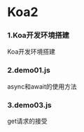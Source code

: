 # Koa2

### 1.Koa开发环境搭建

Koa开发环境搭建

### 2.demo01.js

async和await的使用方法

### 3.demo03.js

get请求的接受






